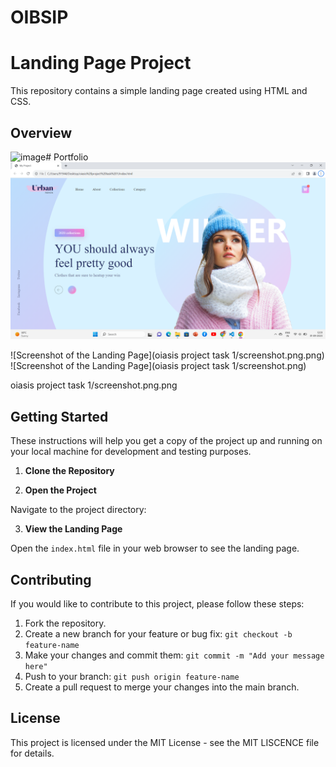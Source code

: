 # OIBSIP
# Landing Page Project

This repository contains a simple landing page created using HTML and CSS.

## Overview
![image](https://github.com/YBalajiRao/Balajirao/assets/96159638/1bc3c86c-8004-4e12-99bb-0b4b0af9ab31)# Portfolio
![image](https://github.com/YBalajiRao/OIBSIP/blob/main/oiasis%20project%20task%201/screenshot.png.png)

![Screenshot of the Landing Page](oiasis project task 1/screenshot.png.png)
![Screenshot of the Landing Page](oiasis project task 1/screenshot.png)



oiasis project task 1/screenshot.png.png

## Getting Started

These instructions will help you get a copy of the project up and running on your local machine for development and testing purposes.

1. **Clone the Repository**


2. **Open the Project**

Navigate to the project directory:


3. **View the Landing Page**

Open the `index.html` file in your web browser to see the landing page.

## Contributing

If you would like to contribute to this project, please follow these steps:

1. Fork the repository.
2. Create a new branch for your feature or bug fix: `git checkout -b feature-name`
3. Make your changes and commit them: `git commit -m "Add your message here"`
4. Push to your branch: `git push origin feature-name`
5. Create a pull request to merge your changes into the main branch.

## License

This project is licensed under the MIT License - see the MIT LISCENCE file for details.


